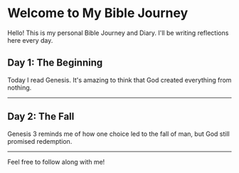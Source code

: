 # Welcome to My Bible Journey

Hello! This is my personal Bible Journey and Diary. I'll be writing reflections here every day.

## Day 1: The Beginning

Today I read Genesis. It's amazing to think that God created everything from nothing. 

---

## Day 2: The Fall

Genesis 3 reminds me of how one choice led to the fall of man, but God still promised redemption.

---

Feel free to follow along with me!
